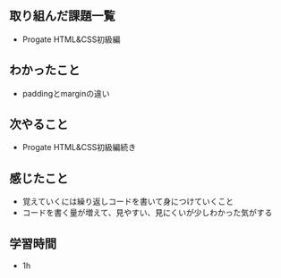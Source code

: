 ## 取り組んだ課題一覧
- Progate HTML&CSS初級編

## わかったこと
- paddingとmarginの違い

## 次やること
- Progate HTML&CSS初級編続き

## 感じたこと
- 覚えていくには繰り返しコードを書いて身につけていくこと
- コードを書く量が増えて、見やすい、見にくいが少しわかった気がする

## 学習時間
- 1h
